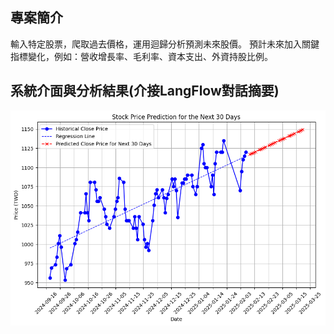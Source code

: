 ## **專案簡介**
輸入特定股票，爬取過去價格，運用迴歸分析預測未來股價。
預計未來加入關鍵指標變化，例如：營收增長率、毛利率、資本支出、外資持股比例。


## 系統介面與分析結果(介接LangFlow對話摘要)
![目前結果](images/demo.png)